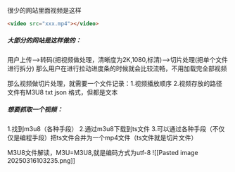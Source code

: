 很少的网站里面视频是这样
```html
<video src="xxx.mp4"></video>
```
##### 大部分的网站是这样做的：
用户上传-->转码(把视频做处理，清晰度为2K,1080,标清)-->切片处理(把单个文件进行拆分) 
那么用户在进行拉动进度条的时候就会比较流畅，不用加载完全部视频

那么视频做切片处理，就需要一个文件记录：1.视频播放顺序 2.视频存放的路径
文件有M3U8 txt json 格式，但都是文本

##### 想要抓取一个视频：
1.找到m3u8（各种手段）
2.通过m3u8下载到ts文件
3.可以通过各种手段（不仅仅是编程手段）把ts文件合并为一个mp4文件（ts文件就是切片文件）

M3U8文件解读，M3U=M3U8,就是编码方式为utf-8
![[Pasted image 20250316103235.png]]